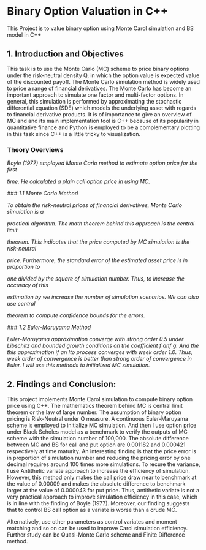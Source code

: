 # Binary Option Valuation in C++

This Project is to value binary option using Monte Carol simulation and BS model in C++

## 1. Introduction and Objectives

This task is to use the Monte Carlo (MC) scheme to price binary options under the risk-neutral density Q, in which the option value is expected value of the discounted payoff. The Monte Carlo simulation method is widely used to price a range of financial derivatives. The Monte Carlo has become an important approach to simulate one factor and multi-factor options. In general, this simulation is performed by approximating the stochastic differential equation (SDE) which models the underlying asset with regards to financial derivative products. It is of importance to give an overview of MC and and its main implementation tool is C++ because of its popularity in quantitative finance and Python is employed to be a complementary plotting in this task since C++ is a little tricky to visualization. 

### Theory Overviews

*Boyle (1977) employed Monte Carlo method to estimate option price for the first*

*time. He calculated a plain call option price in using MC.*


*### 1.1 Monte Carlo Method*

*To obtain the risk-neutral prices of financial derivatives, Monte Carlo simulation is a*

*practical algorithm. The math theorem behind this approach is the central limit*

*theorem. This indicates that the price computed by MC simulation is the risk-neutral*

*price. Furthermore, the standard error of the estimated asset price is in proportion to*

*one divided by the square of simulation number. Thus, to increase the accuracy of this*

*estimation by we increase the number of simulation scenarios. We can also use central*

*theorem to compute confidence bounds for the errors.*


*### 1.2 Euler-Maruyama Method*

*Euler-Maruyama approximation converge with strong order 0.5 under Libschitz and bounded growth conditions on the coefficient f anf g. And the this approximation if an Ito process converges with week order 1.0. Thus, week order of convergence is better than strong order of convergence in Euler. I will use this methods to initialized MC simulation.*

## 2. Findings and Conclusion:

This project implements Monte Carol simulation to compute binary option price using C++. The mathematics theorem behind MC is central limit theorem or the law of large number. The assumption of binary option pricing is Risk-Neutral under Q measure.
A continuous Euler-Maruyama scheme is employed to initialize MC simulation. And then I use option price under Black Scholes model as a benchmark to verify the outputs of MC scheme with the simulation number of 100,000. The absolute difference between MC and BS for call and put option are 0.001182 and 0.000421 respectively at time maturity. An interesting finding is that the price error is in proportion of simulation number and reducing the pricing error by one decimal requires around 100 times more simulations. To recure the variance, I use Antithetic variate approach to increase the efficiency of simulation. However, this method only makes the call price draw near to benchmark at the value of 0.00009 and makes the absolute difference to benchmark larger at the value of 0.000043 for put price. Thus, antithetic variate is not a very practical approach to improve simulation efficiency in this case, which is in line with the finding of Boyle (1977). Moreover, our finding suggests that to control BS call option as a variate is worse than a crude MC.

Alternatively, use other parameters as control variates and moment matching and so on can be used to improve Carol simulation efficiency. Further study can be Quasi-Monte Carlo scheme and Finite Difference method.
